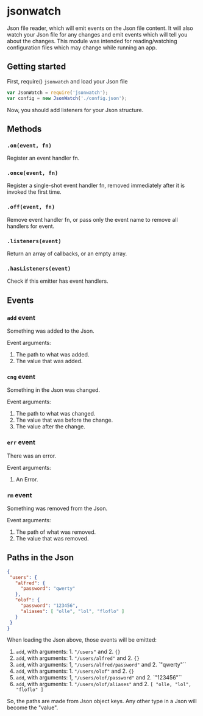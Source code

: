 # jsonwatch

Json file reader, which will emit events on the Json file content. It will also watch your Json file for any changes and emit events which will tell you about the changes. This module was intended for reading/watching configuration files which may change while running an app.

## Getting started

First, require() `jsonwatch` and load your Json file

 ```javascript
var JsonWatch = require('jsonwatch');
var config = new JsonWatch('./config.json');
 ```

Now, you should add listeners for your Json structure.

## Methods

### `.on(event, fn)`

Register an event handler fn.

### `.once(event, fn)`

Register a single-shot event handler fn, removed immediately after it is invoked the first time.

### `.off(event, fn)`

Remove event handler fn, or pass only the event name to remove all handlers for event.

### `.listeners(event)`

Return an array of callbacks, or an empty array.

### `.hasListeners(event)`

Check if this emitter has event handlers.

## Events

### `add` event

Something was added to the Json.

Event arguments:

1. The path to what was added.
2. The value that was added.

### `cng` event

Something in the Json was changed.

Event arguments:

1. The path to what was changed.
2. The value that was before the change.
3. The value after the change.

### `err` event

There was an error.

Event arguments:

1. An Error.

### `rm` event

Something was removed from the Json.

Event arguments:

1. The path of what was removed.
2. The value that was removed.

## Paths in the Json

 ```json
{
  "users": {
    "alfred": {
      "password": "qwerty"
    },
    "olof": {
      "password": "123456",
      "aliases": [ "olle", "lol", "floflo" ]
    }
  }
}
 ```
 
When loading the Json above, those events will be emitted:

1. `add`, with arguments: 1. `"/users"` and 2. `{}`
2. `add`, with arguments: 1. `"/users/alfred"` and 2. `{}`
3. `add`, with arguments: 1, `"/users/alfred/password"` and 2. `"qwerty"``
4. `add`, with arguments: 1. `"/users/olof"` and 2. `{}`
5. `add`, with arguments: 1, `"/users/olof/password"` and 2. `"123456"``
6. `add`, with arguments: 1. `"/users/olof/aliases"` and 2. `[ "olle, "lol", "floflo" ]`

So, the paths are made from Json object keys. Any other type in a Json will become the "value".

